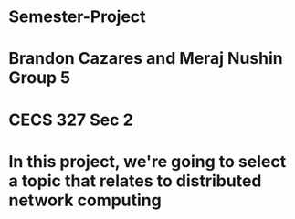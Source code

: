 # Semester-Project
# Brandon Cazares and Meraj Nushin Group 5
# CECS 327 Sec 2 

# In this project, we're going to select a topic that relates to distributed network computing 

